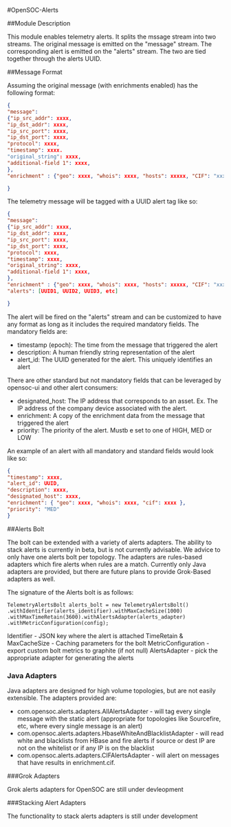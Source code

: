 #OpenSOC-Alerts

##Module Description

This module enables telemetry alerts.  It splits the mssage stream into two streams.  The original message is emitted on the "message" stream.  The corresponding alert is emitted on the "alerts" stream.  The two are tied together through the alerts UUID.  

##Message Format

Assuming the original message (with enrichments enabled) has the following format:

```json
{
"message": 
{"ip_src_addr": xxxx, 
"ip_dst_addr": xxxx, 
"ip_src_port": xxxx, 
"ip_dst_port": xxxx, 
"protocol": xxxx, 
"timestamp": xxxx.
"original_string": xxxx,
"additional-field 1": xxxx,
},
"enrichment" : {"geo": xxxx, "whois": xxxx, "hosts": xxxxx, "CIF": "xxxxx"}

}
```

The telemetry message will be tagged with a UUID alert tag like so:

```json
{
"message": 
{"ip_src_addr": xxxx, 
"ip_dst_addr": xxxx, 
"ip_src_port": xxxx, 
"ip_dst_port": xxxx, 
"protocol": xxxx, 
"timestamp": xxxx,
"original_string": xxxx,
"additional-field 1": xxxx,
},
"enrichment" : {"geo": xxxx, "whois": xxxx, "hosts": xxxxx, "CIF": "xxxxx"},
"alerts": [UUID1, UUID2, UUID3, etc]

}
```

The alert will be fired on the "alerts" stream and can be customized to have any format as long as it includes the required mandatory fields.  The mandatory fields are:

* timestamp (epoch): The time from the message that triggered the alert
* description: A human friendly string representation of the alert
* alert_id: The UUID generated for the alert. This uniquely identifies an alert

There are other standard but not mandatory fields that can be leveraged by opensoc-ui and other alert consumers:

* designated_host: The IP address that corresponds to an asset. Ex. The IP address of the company device associated with the alert.
* enrichment: A copy of the enrichment data from the message that triggered the alert
* priority: The priority of the alert. Mustb e set to one of HIGH, MED or LOW

An example of an alert with all mandatory and standard fields would look like so:

```json
{
"timestamp": xxxx,
"alert_id": UUID,
"description": xxxx,
"designated_host": xxxx,
"enrichment": { "geo": xxxx, "whois": xxxx, "cif": xxxx },
"priority": "MED"
}
```

##Alerts Bolt

The bolt can be extended with a variety of alerts adapters.  The ability to stack alerts is currently in beta, but is not currently advisable.  We advice to only have one alerts bolt per topology.  The adapters are rules-based adapters which fire alerts when rules are a match.  Currently only Java adapters are provided, but there are future plans to provide Grok-Based adapters as well.

The signature of the Alerts bolt is as follows:

``` 
TelemetryAlertsBolt alerts_bolt = new TelemetryAlertsBolt()
.withIdentifier(alerts_identifier).withMaxCacheSize(1000)
.withMaxTimeRetain(3600).withAlertsAdapter(alerts_adapter)
.withMetricConfiguration(config);
```
Identifier - JSON key where the alert is attached
TimeRetain & MaxCacheSize - Caching parameters for the bolt
MetricConfiguration - export custom bolt metrics to graphite (if not null)
AlertsAdapter - pick the appropriate adapter for generating the alerts

### Java Adapters

Java adapters are designed for high volume topologies, but are not easily extensible.  The adapters provided are:

* com.opensoc.alerts.adapters.AllAlertsAdapter - will tag every single message with the static alert (appropriate for topologies like Sourcefire, etc, where every single message is an alert)
* com.opensoc.alerts.adapters.HbaseWhiteAndBlacklistAdapter - will read white and blacklists from HBase and fire alerts if source or dest IP are not on the whitelist or if any IP is on the blacklist
* com.opensoc.alerts.adapters.CIFAlertsAdapter - will alert on messages that have results in enrichment.cif.

###Grok Adapters

Grok alerts adapters for OpenSOC are still under devleopment

###Stacking Alert Adapters

The functionality to stack alerts adapters is still under development
